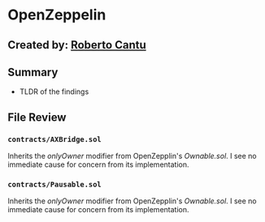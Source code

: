 # OpenZeppelin
## Created by: [Roberto Cantu](https://github.com/RCantu92)

## Summary
* TLDR of the findings

## File Review

### `contracts/AXBridge.sol`

Inherits the *onlyOwner* modifier from OpenZepplin's *Ownable.sol*. I see no immediate cause for concern from its implementation.

### `contracts/Pausable.sol`

Inherits the *onlyOwner* modifier from OpenZepplin's *Ownable.sol*. I see no immediate cause for concern from its implementation.